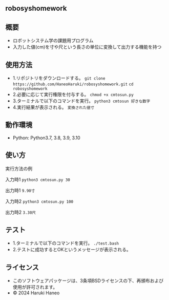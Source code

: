 ## robosyshomework


## 概要
- ロボットシステム学の課題用プログラム
- 入力した値(cm)を寸や尺という長さの単位に変換して出力する機能を持つ

## 使用方法
- 1.リポジトリをダウンロードする。
`git clone https://github.com/HaneoHaruki/robosyshomework.git`
`cd robosyshomework`
- 2.必要に応じて実行権限を付与する。
`chmod +x cmtosun.py`
- 3.ターミナルで以下のコマンドを実行。
`python3 cmtosun 好きな数字`
- 4.実行結果が表示される。
`変換された値寸`

## 動作環境
- Python:  Python3.7, 3.8, 3.9, 3.10

## 使い方
実行方法の例

入力時1
`python3 cmtosun.py 30`

出力時1
`9.90寸`

入力時2
`python3 cmtosun.py 100`

出力時2
`3.30尺`

## テスト
- 1.ターミナルで以下のコマンドを実行。
`./test.bash`
- 2.テストに成功するとOKというメッセージが表示される。

## ライセンス
- このソフトウェアパッケージは、3条項BSDライセンスの下、再頒布および使用が許可されます。
- © 2024 Haruki Haneo


